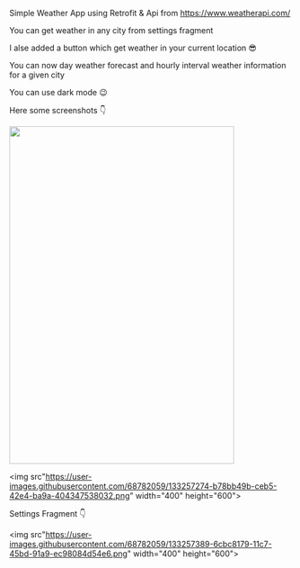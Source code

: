 Simple Weather App using Retrofit & Api from https://www.weatherapi.com/


You can get weather in any city from settings fragment

I alse added a button which get weather in your current location 😎

You can now day weather forecast and hourly interval weather information for a given city 

You can use dark mode 😉


Here some screenshots :point_down:

<img src="https://user-images.githubusercontent.com/68782059/133256269-d9af79e7-7c9d-4d54-9acc-3324b0811fb7.png" width="400" height="600">

<img src"https://user-images.githubusercontent.com/68782059/133257274-b78bb49b-ceb5-42e4-ba9a-404347538032.png" width="400" height="600">

Settings Fragment :point_down:

<img src"https://user-images.githubusercontent.com/68782059/133257389-6cbc8179-11c7-45bd-91a9-ec98084d54e6.png" width="400" height="600">


